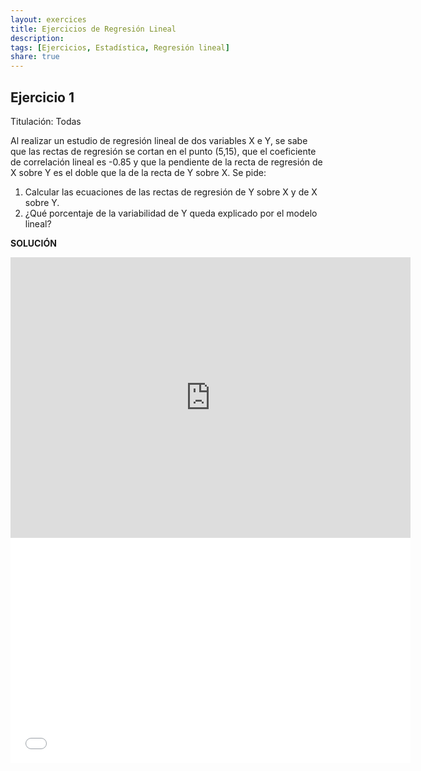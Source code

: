 ```yaml
---
layout: exercices
title: Ejercicios de Regresión Lineal
description:
tags: [Ejercicios, Estadística, Regresión lineal]
share: true
---
```


## Ejercicio 1
Titulación: Todas

Al realizar un estudio de regresión lineal de dos variables X e Y, se sabe que
las rectas de regresión se cortan en el punto (5,15), que el coeficiente de
correlación lineal es -0.85 y que la pendiente de la recta de regresión de X
sobre Y es el doble que la de la recta de Y sobre X. Se pide:

1. Calcular las ecuaciones de las rectas de regresión de Y sobre X y de X sobre Y.
2. ¿Qué porcentaje de la variabilidad de Y queda explicado por el modelo lineal?

**SOLUCIÓN**

<iframe src="http://www.slideshare.net/slideshow/embed_code/35214709" width="640" height="449" frameborder="0" marginwidth="0" marginheight="0" scrolling="no"></iframe>

<iframe src="//www.youtube.com/embed/XKrRifxAfDg" width="640" height="360" frameborder="0"> </iframe>
